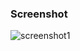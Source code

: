 ### Screenshot  
![screenshot1](https://user-images.githubusercontent.com/36655280/45261093-81c1f200-b3f9-11e8-99ba-7eeb66532a74.jpg)
